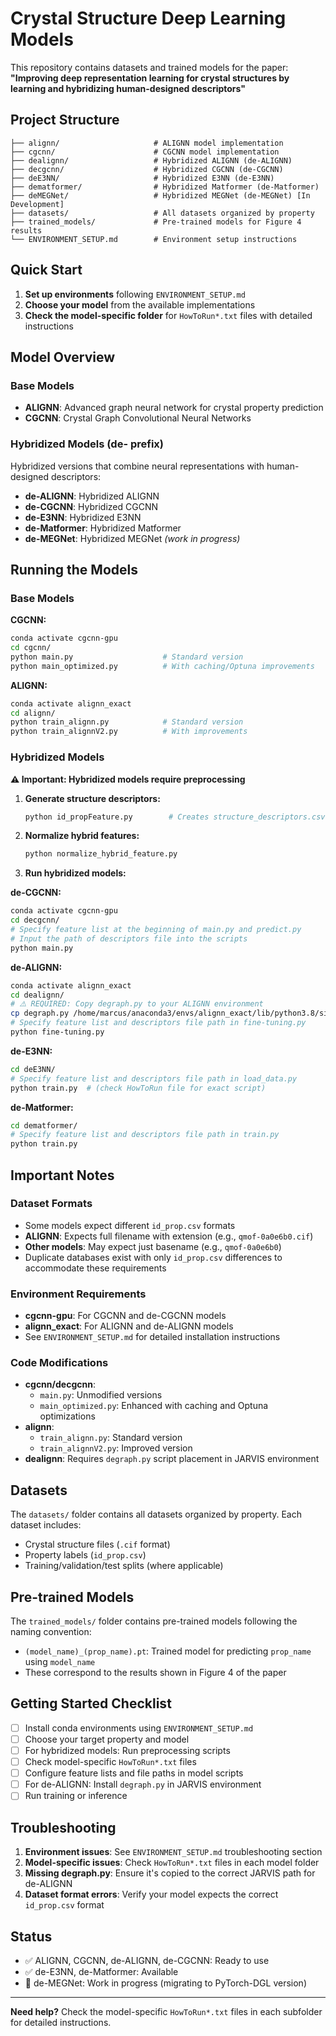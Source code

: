 # Crystal Structure Deep Learning Models

This repository contains datasets and trained models for the paper: **"Improving deep representation learning for crystal structures by learning and hybridizing human-designed descriptors"**

## Project Structure

```
├── alignn/                     # ALIGNN model implementation
├── cgcnn/                      # CGCNN model implementation  
├── dealignn/                   # Hybridized ALIGNN (de-ALIGNN)
├── decgcnn/                    # Hybridized CGCNN (de-CGCNN)
├── deE3NN/                     # Hybridized E3NN (de-E3NN)
├── dematformer/                # Hybridized Matformer (de-Matformer)
├── deMEGNet/                   # Hybridized MEGNet (de-MEGNet) [In Development]
├── datasets/                   # All datasets organized by property
├── trained_models/             # Pre-trained models for Figure 4 results
└── ENVIRONMENT_SETUP.md        # Environment setup instructions
```

## Quick Start

1. **Set up environments** following `ENVIRONMENT_SETUP.md`
2. **Choose your model** from the available implementations
3. **Check the model-specific folder** for `HowToRun*.txt` files with detailed instructions

## Model Overview

### Base Models
- **ALIGNN**: Advanced graph neural network for crystal property prediction
- **CGCNN**: Crystal Graph Convolutional Neural Networks

### Hybridized Models (de- prefix)
Hybridized versions that combine neural representations with human-designed descriptors:
- **de-ALIGNN**: Hybridized ALIGNN 
- **de-CGCNN**: Hybridized CGCNN
- **de-E3NN**: Hybridized E3NN
- **de-Matformer**: Hybridized Matformer
- **de-MEGNet**: Hybridized MEGNet *(work in progress)*

## Running the Models

### Base Models

**CGCNN:**
```bash
conda activate cgcnn-gpu
cd cgcnn/
python main.py                    # Standard version
python main_optimized.py          # With caching/Optuna improvements
```

**ALIGNN:**
```bash
conda activate alignn_exact  
cd alignn/
python train_alignn.py            # Standard version
python train_alignnV2.py          # With improvements
```

### Hybridized Models

**⚠️ Important: Hybridized models require preprocessing**

1. **Generate structure descriptors:**
   ```bash
   python id_propFeature.py        # Creates structure_descriptors.csv
   ```

2. **Normalize hybrid features:**
   ```bash
   python normalize_hybrid_feature.py
   ```

3. **Run hybridized models:**

**de-CGCNN:**
```bash
conda activate cgcnn-gpu
cd decgcnn/
# Specify feature list at the beginning of main.py and predict.py
# Input the path of descriptors file into the scripts
python main.py
```

**de-ALIGNN:**
```bash
conda activate alignn_exact
cd dealignn/
# ⚠️ REQUIRED: Copy degraph.py to your ALIGNN environment
cp degraph.py /home/marcus/anaconda3/envs/alignn_exact/lib/python3.8/site-packages/jarvis/core/
# Specify feature list and descriptors file path in fine-tuning.py
python fine-tuning.py
```

**de-E3NN:**
```bash
cd deE3NN/
# Specify feature list and descriptors file path in load_data.py
python train.py  # (check HowToRun file for exact script)
```

**de-Matformer:**
```bash
cd dematformer/
# Specify feature list and descriptors file path in train.py
python train.py
```

## Important Notes

### Dataset Formats
- Some models expect different `id_prop.csv` formats
- **ALIGNN**: Expects full filename with extension (e.g., `qmof-0a0e6b0.cif`)
- **Other models**: May expect just basename (e.g., `qmof-0a0e6b0`)
- Duplicate databases exist with only `id_prop.csv` differences to accommodate these requirements

### Environment Requirements
- **cgcnn-gpu**: For CGCNN and de-CGCNN models
- **alignn_exact**: For ALIGNN and de-ALIGNN models
- See `ENVIRONMENT_SETUP.md` for detailed installation instructions

### Code Modifications
- **cgcnn/decgcnn**: 
  - `main.py`: Unmodified versions
  - `main_optimized.py`: Enhanced with caching and Optuna optimizations
- **alignn**: 
  - `train_alignn.py`: Standard version
  - `train_alignnV2.py`: Improved version
- **dealignn**: Requires `degraph.py` script placement in JARVIS environment

## Datasets

The `datasets/` folder contains all datasets organized by property. Each dataset includes:
- Crystal structure files (`.cif` format)
- Property labels (`id_prop.csv`)
- Training/validation/test splits (where applicable)

## Pre-trained Models

The `trained_models/` folder contains pre-trained models following the naming convention:
- `(model_name)_(prop_name).pt`: Trained model for predicting `prop_name` using `model_name`
- These correspond to the results shown in Figure 4 of the paper

## Getting Started Checklist

- [ ] Install conda environments using `ENVIRONMENT_SETUP.md`
- [ ] Choose your target property and model
- [ ] For hybridized models: Run preprocessing scripts
- [ ] Check model-specific `HowToRun*.txt` files
- [ ] Configure feature lists and file paths in model scripts
- [ ] For de-ALIGNN: Install `degraph.py` in JARVIS environment
- [ ] Run training or inference

## Troubleshooting

1. **Environment issues**: See `ENVIRONMENT_SETUP.md` troubleshooting section
2. **Model-specific issues**: Check `HowToRun*.txt` files in each model folder
3. **Missing degraph.py**: Ensure it's copied to the correct JARVIS path for de-ALIGNN
4. **Dataset format errors**: Verify your model expects the correct `id_prop.csv` format

## Status

- ✅ ALIGNN, CGCNN, de-ALIGNN, de-CGCNN: Ready to use
- ✅ de-E3NN, de-Matformer: Available 
- 🚧 de-MEGNet: Work in progress (migrating to PyTorch-DGL version)

---

**Need help?** Check the model-specific `HowToRun*.txt` files in each subfolder for detailed instructions.
